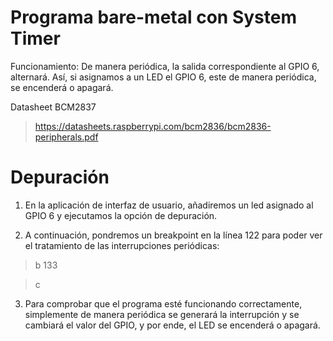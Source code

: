 # Programa bare-metal con System Timer
Funcionamiento: De manera periódica, la salida correspondiente al GPIO 6, alternará. Así, si asignamos a un LED el GPIO 6, este de manera periódica, se encenderá o apagará.

Datasheet BCM2837
>https://datasheets.raspberrypi.com/bcm2836/bcm2836-peripherals.pdf

# Depuración
1) En la aplicación de interfaz de usuario, añadiremos un led asignado al GPIO 6 y ejecutamos la opción de depuración.

2) A continuación, pondremos un breakpoint en la línea 122 para poder ver el tratamiento de las interrupciones periódicas:
> b 133

> c

3) Para comprobar que el programa esté funcionando correctamente, simplemente de manera periódica se generará la interrupción y se cambiará el valor del GPIO, y por ende, el LED se encenderá o apagará.
